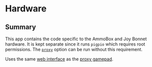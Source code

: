 # Hardware

## Summary

This app contains the code specific to the AmmoBox and Joy Bonnet hardware. It is kept separate since
it runs `pigpio` which requires root permissions. The [`proxy`](../proxy_gamepad) option can be run
without this requirement.

Uses the same [web interface](../ui) as the [proxy gamepad](../proxy_gamepad).
